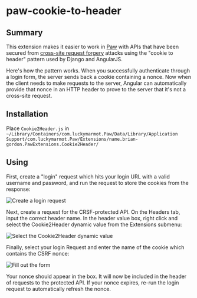 # paw-cookie-to-header

## Summary
This extension makes it easier to work in [Paw](https://luckymarmot.com/paw) with APIs that have been secured from [cross-site request forgery](https://en.wikipedia.org/wiki/Cross-site_request_forgery) attacks using the "cookie to header" pattern used by Django and AngularJS. 

Here's how the pattern works. When you successfully authenticate through a login form, the server sends back a cookie containing a nonce. Now when the client needs to make requests to the server, Angular can automatically provide that nonce in an HTTP header to prove to the server that it's not a cross-site request.

## Installation
Place `Cookie2Header.js` in `~/Library/Containers/com.luckymarmot.Paw/Data/Library/Application Support/com.luckymarmot.Paw/Extensions/name.brian-gordon.PawExtensions.Cookie2Header/`

## Using
First, create a "login" request which hits your login URL with a valid username and password, and run the request to store the cookies from the response:

![Create a login request](https://raw.githubusercontent.com/briangordon/paw-angular-csrf/screenshots/screenshot-0.png)

Next, create a request for the CRSF-protected API. On the Headers tab, input the correct header name. In the header value box, right click and select the Cookie2Header dynamic value from the Extensions submenu:

![Select the Cookie2Header dynamic value](https://raw.githubusercontent.com/briangordon/paw-angular-csrf/screenshots/screenshot-2.png)

Finally, select your login Request and enter the name of the cookie which contains the CSRF nonce:

![Fill out the form](https://raw.githubusercontent.com/briangordon/paw-angular-csrf/screenshots/screenshot-1.png)

Your nonce should appear in the box. It will now be included in the header of requests to the protected API. If your nonce expires, re-run the login request to automatically refresh the nonce. 